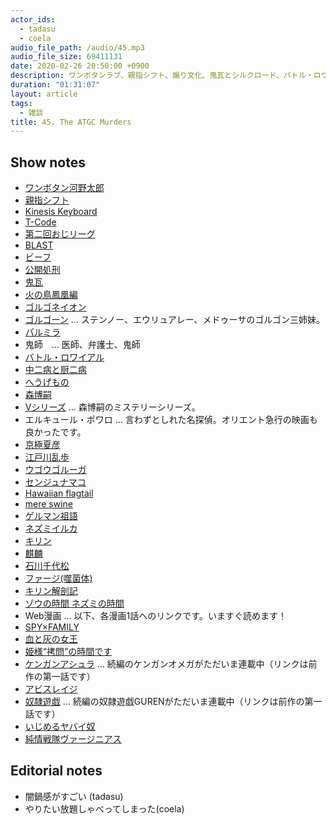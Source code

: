 ```yaml
---
actor_ids:
  - tadasu
  - coela
audio_file_path: /audio/45.mp3
audio_file_size: 69411131
date: 2020-02-26 20:50:00 +0900
description: ワンボタンラブ、親指シフト、煽り文化、鬼瓦とシルクロード、バトル・ロワイアルのオレ設定、江戸時代の厨二病、ATGC殺人事件、イルカとセンジュナマコ、キリンと染色体、Web漫画カレンダー、学会の質疑応答について話しました。
duration: "01:31:07"
layout: article
tags: 
  - 雑談
title: 45. The ATGC Murders
---
```


## Show notes
- [ワンボタン河野太郎](https://twitter.com/nillpo/status/1181928772150296578)
- [親指シフト](https://ja.wikipedia.org/wiki/%E8%A6%AA%E6%8C%87%E3%82%B7%E3%83%95%E3%83%88)
- [Kinesis Keyboard](https://kinesis-ergo.com/)
- [T-Code](https://en.wikipedia.org/wiki/T-code)
- [第二回おじリーグ](https://www.youtube.com/watch?v=Q4ejA4XPnJk)
- [BLAST](https://blast.ncbi.nlm.nih.gov/Blast.cgi)
- [ビーフ](https://block.fm/news/Beef_hiphop)
- [公開処刑](https://ja.wikipedia.org/wiki/%E6%9C%80%E7%B5%82%E5%85%B5%E5%99%A8_(%E3%82%A2%E3%83%AB%E3%83%90%E3%83%A0))
- [鬼瓦](https://ja.wikipedia.org/wiki/%E9%AC%BC%E7%93%A6)
- [火の鳥鳳凰編](https://tezukaosamu.net/jp/manga/397.html)
- [ゴルゴネイオン](https://ja.wikipedia.org/wiki/%E3%82%B4%E3%83%AB%E3%82%B4%E3%83%8D%E3%82%A4%E3%82%AA%E3%83%B3)
- [ゴルゴーン](https://ja.wikipedia.org/wiki/%E3%82%B4%E3%83%AB%E3%82%B4%E3%83%BC%E3%83%B3) ... ステンノー、エウリュアレー、メドゥーサのゴルゴン三姉妹。
- [パルミラ](https://ja.wikipedia.org/wiki/%E3%83%91%E3%83%AB%E3%83%9F%E3%83%A9)
- 鬼師　...  医師、弁護士、鬼師
- [バトル・ロワイアル](https://www.amazon.co.jp/dp/B00005LPFK/?tag=researchatf04-22)
- [中二病と厨二病](https://ja.wikipedia.org/wiki/%E4%B8%AD%E4%BA%8C%E7%97%85)
- [へうげもの](https://www.amazon.co.jp/dp/B009KYBZPG/?tag=researchatf04-22)
- [森博嗣](https://ja.wikipedia.org/wiki/%E6%A3%AE%E5%8D%9A%E5%97%A3)
- [Vシリーズ](http://kodanshabunko.com/morihiroshi/Vseries.html) ... 森博嗣のミステリーシリーズ。
- エルキュール・ポワロ ... 言わずとしれた名探偵。オリエント急行の映画も良かったです。
- [京極夏彦](http://www.osawa-office.co.jp/write/kyogoku.html)
- [江戸川乱歩](https://ja.wikipedia.org/wiki/%E6%B1%9F%E6%88%B8%E5%B7%9D%E4%B9%B1%E6%AD%A9)
- [ウゴウゴルーガ](http://www.ugougo.cc/)
- [センジュナマコ](http://karapaia.com/archives/52167973.html)
- [Hawaiian flagtail](https://en.wikipedia.org/wiki/Hawaiian_flagtail)
- [mere swine](https://en.wiktionary.org/wiki/mereswine)
- [ゲルマン祖語](https://ja.wikipedia.org/wiki/%E3%82%B2%E3%83%AB%E3%83%9E%E3%83%B3%E7%A5%96%E8%AA%9E)
- [ネズミイルカ](https://ja.wikipedia.org/wiki/%E3%83%8D%E3%82%BA%E3%83%9F%E3%82%A4%E3%83%AB%E3%82%AB)
- [キリン](https://ja.wikipedia.org/wiki/%E3%82%AD%E3%83%AA%E3%83%B3)
- [麒麟](https://ja.wikipedia.org/wiki/%E9%BA%92%E9%BA%9F)
- [石川千代松](https://ja.wikipedia.org/wiki/%E7%9F%B3%E5%B7%9D%E5%8D%83%E4%BB%A3%E6%9D%BE)
- [ファージ(噬菌体)](https://zh.wikipedia.org/wiki/%E5%99%AC%E8%8F%8C%E4%BD%93)
- [キリン解剖記](https://www.amazon.co.jp/dp/4816366792/?tag=researchatf04-22)
- [ゾウの時間 ネズミの時間](https://www.amazon.co.jp/dp/4121010876/?tag=researchatf04-22)
- Web漫画 ... 以下、各漫画1話へのリンクです。いますぐ読めます！
- [SPY×FAMILY](https://shonenjumpplus.com/episode/10834108156648240735)
- [血と灰の女王](https://urasunday.com/title/243/25398)
- [姫様“拷問”の時間です](https://urasunday.com/title/243/25398)
- [ケンガンアシュラ](https://urasunday.com/title/3/122) ... 続編のケンガンオメガがただいま連載中（リンクは前作の第一話です）
- [アビスレイジ](https://shonenjumpplus.com/episode/10834108156630906580)
- [奴隷遊戯](https://shonenjumpplus.com/episode/13932016480028904016) ... 続編の奴隷遊戯GURENがただいま連載中（リンクは前作の第一話です）
- [いじめるヤバイ奴](https://pocket.shonenmagazine.com/episode/10834108156633701443)
- [純情戦隊ヴァージニアス](https://shonenjumpplus.com/episode/10834108156652687570) 

## Editorial notes
- 闇鍋感がすごい (tadasu)
- やりたい放題しゃべってしまった(coela)
